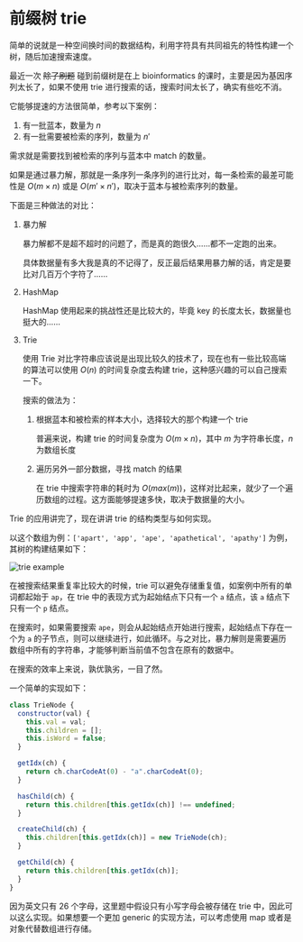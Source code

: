 # 前缀树 trie

简单的说就是一种空间换时间的数据结构，利用字符具有共同祖先的特性构建一个树，随后加速搜索速度。

最近一次 ~~除了刷题~~ 碰到前缀树是在上 bioinformatics 的课时，主要是因为基因序列太长了，如果不使用 trie 进行搜索的话，搜索时间太长了，确实有些吃不消。

它能够提速的方法很简单，参考以下案例：

1. 有一批蓝本，数量为 $n$
2. 有一批需要被检索的序列，数量为 $n'$

需求就是需要找到被检索的序列与蓝本中 match 的数量。

如果是通过暴力解，那就是一条序列一条序列的进行比对，每一条检索的最差可能性是 $O(m \times n)$ 或是 $O(m' \times n')$，取决于蓝本与被检索序列的数量。

下面是三种做法的对比：

1. 暴力解

   暴力解都不是超不超时的问题了，而是真的跑很久……都不一定跑的出来。

   具体数据量有多大我是真的不记得了，反正最后结果用暴力解的话，肯定是要比对几百万个字符了……

2. HashMap

   HashMap 使用起来的挑战性还是比较大的，毕竟 key 的长度太长，数据量也挺大的……

3. Trie

   使用 Trie 对比字符串应该说是出现比较久的技术了，现在也有一些比较高端的算法可以使用 $O(n)$ 的时间复杂度去构建 trie，这种感兴趣的可以自己搜索一下。

   搜索的做法为：

   1. 根据蓝本和被检索的样本大小，选择较大的那个构建一个 trie

      普遍来说，构建 trie 的时间复杂度为 $O(m \times n)$，其中 $m$ 为字符串长度，$n$ 为数组长度

   2. 遍历另外一部分数据，寻找 match 的结果

      在 trie 中搜索字符串的耗时为 $O(max(m))$，这样对比起来，就少了一个遍历数组的过程。这方面能够提速多快，取决于数据量的大小。

Trie 的应用讲完了，现在讲讲 trie 的结构类型与如何实现。

以这个数组为例：`['apart', 'app', 'ape', 'apathetical', 'apathy']` 为例，其树的构建结果如下：

![trie example](https://img-blog.csdnimg.cn/f39aa8490f3547a4beffd2aaaf6c4c67.png#pic_center)

在被搜索结果重复率比较大的时候，trie 可以避免存储重复值，如案例中所有的单词都起始于 `ap`，在 trie 中的表现方式为起始结点下只有一个 `a` 结点，该 `a` 结点下只有一个 `p` 结点。

在搜索时，如果需要搜索 `ape`，则会从起始结点开始进行搜索，起始结点下存在一个为 `a` 的子节点，则可以继续进行，如此循环。与之对比，暴力解则是需要遍历数组中所有的字符串，才能够判断当前值不包含在原有的数据中。

在搜索的效率上来说，孰优孰劣，一目了然。

一个简单的实现如下：

```javascript
class TrieNode {
  constructor(val) {
    this.val = val;
    this.children = [];
    this.isWord = false;
  }

  getIdx(ch) {
    return ch.charCodeAt(0) - "a".charCodeAt(0);
  }

  hasChild(ch) {
    return this.children[this.getIdx(ch)] !== undefined;
  }

  createChild(ch) {
    this.children[this.getIdx(ch)] = new TrieNode(ch);
  }

  getChild(ch) {
    return this.children[this.getIdx(ch)];
  }
}
```

因为英文只有 26 个字母，这里题中假设只有小写字母会被存储在 trie 中，因此可以这么实现。如果想要一个更加 generic 的实现方法，可以考虑使用 map 或者是对象代替数组进行存储。
